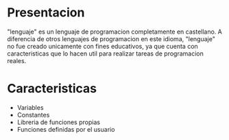 Presentacion
============

"lenguaje" es un lenguaje de programacion completamente en castellano. A diferencia de otros lenguajes de programacion en este idioma, "lenguaje" no fue creado unicamente con fines educativos, ya que cuenta con caracteristicas que lo hacen util para realizar tareas de programacion reales.

Caracteristicas
===============

* Variables
* Constantes
* Libreria de funciones propias
* Funciones definidas por el usuario

